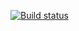 [![Build status](https://ci.appveyor.com/api/projects/status/56gajwln69q2p50i?svg=true)](https://ci.appveyor.com/project/JuliSparrow/testmode)
